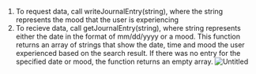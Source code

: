 1. To request data, call writeJournalEntry(string), where the string represents the mood that the user is experiencing
2. To recieve data, call getJournalEntry(string), where string represents either the date in the format of mm/dd/yyyy or a mood. This function returns an array of strings that show the date, time and mood the user experienced based on the search result. If there was no entry for the specified date or mood, the function returns an empty array.
![Untitled](https://user-images.githubusercontent.com/22330103/180856107-dc6a20ca-810a-4ff7-8ab0-99ac60822a77.jpg)
